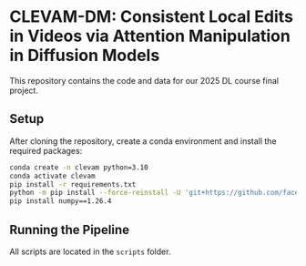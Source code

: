 # CLEVAM-DM: Consistent Local Edits in Videos via Attention Manipulation in Diffusion Models

This repository contains the code and data for our 2025 DL course final project.

## Setup

After cloning the repository, create a conda environment and install the required packages:

```bash
conda create -n clevam python=3.10
conda activate clevam
pip install -r requirements.txt
python -m pip install --force-reinstall -U 'git+https://github.com/facebookresearch/detectron2.git@ff53992b1985b63bd3262b5a36167098e3dada02'
pip install numpy==1.26.4
```

## Running the Pipeline

All scripts are located in the `scripts` folder.
